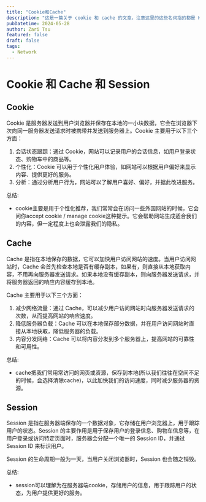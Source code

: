 ```yaml
---
title: "Cookie和Cache"
description: "这是一篇关于 cookie 和 cache 的文章，注意这里的这些名词指的都是 HTTP 协议或者说浏览器中常用的概念。"
pubDatetime: 2024-05-28
author: Zari Tsu
featured: false
draft: false
tags:
  - Network
---
```


# Cookie 和 Cache 和 Session

## Cookie

Cookie 是服务器发送到用户浏览器并保存在本地的一小块数据，它会在浏览器下次向同一服务器发送请求时被携带并发送到服务器上。Cookie 主要用于以下三个方面：

1. 会话状态跟踪：通过 Cookie，网站可以记录用户的会话信息，如用户登录状态、购物车中的商品等。
2. 个性化：Cookie 可以用于个性化用户体验，如网站可以根据用户偏好来显示内容、提供更好的服务。
3. 分析：通过分析用户行为，网站可以了解用户喜好、偏好，并据此改进服务。

总结:

* cookie主要是用于个性化推荐，我们常常会在访问一些外国网站的时候，它会问你accept cookie / manage cookie这种提示。它会帮助网站生成适合我们的内容，但一定程度上也会泄露我们的隐私。

## Cache

Cache 是指在本地保存的数据，它可以加快用户访问网站的速度。当用户访问网站时，Cache 会首先检查本地是否有缓存副本，如果有，则直接从本地获取内容，不用再向服务器发送请求。如果本地没有缓存副本，则向服务器发送请求，并将服务器返回的响应内容缓存到本地。

Cache 主要用于以下三个方面：

1. 减少网络流量：通过 Cache，可以减少用户访问网站时向服务器发送请求的次数，从而提高网站的响应速度。
2. 降低服务器负载：Cache 可以在本地保存部分数据，并在用户访问网站时直接从本地获取，降低服务器的负载。
3. 内容分发网络：Cache 可以将内容分发到多个服务器上，提高网站的可靠性和可用性。

总结: 

* cache把我们常用常访问的网页或资源，保存到本地(所以我们往往在空间不足的时候，会选择清除cache)，以此加快我们的访问速度，同时减少服务器的资源。


## Session

Session 是指在服务器端保存的一个数据对象，它存储在用户浏览器上，用于跟踪用户的状态。Session 的主要作用是用于保存用户的登录信息、购物车信息等，在用户登录或访问特定页面时，服务器会分配一个唯一的 Session ID，并通过 Session ID 来标识用户。

Session 的生命周期一般为一天，当用户关闭浏览器时，Session 也会随之销毁。

总结: 

* session可以理解为在服务器端cookie，存储用户的信息，用于跟踪用户的状态，为用户提供更好的服务。